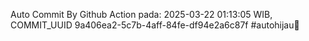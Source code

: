 Auto Commit By Github Action pada: 2025-03-22 01:13:05 WIB, COMMIT_UUID 9a406ea2-5c7b-4aff-84fe-df94e2a6c87f #autohijau🗿
